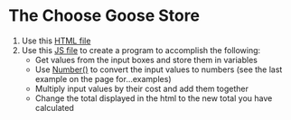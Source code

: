 # The Choose Goose Store

1. Use this [HTML file](https://github.com/slkennedy/js-practice/blob/master/One/index.html)
2. Use this [JS file](https://github.com/slkennedy/js-practice/blob/master/One/index.js) to create a program to accomplish the following:
    - Get values from the input boxes and store them in variables 
    - Use [Number()](https://developer.mozilla.org/en-US/docs/Web/JavaScript/Reference/Global_Objects/Number) to convert the input values to numbers (see the last example on the page for...examples)
    - Multiply input values by their cost and add them together
    - Change the total displayed in the html to the new total you have calculated